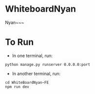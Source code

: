 # WhiteboardNyan
Nyan~~~

# To Run
* In one terminal, run:

```python manage.py runserver 0.0.0.0:port```

* In another terminal, run:
```
cd WhiteBoardNyan~FE
npm run dev
```
